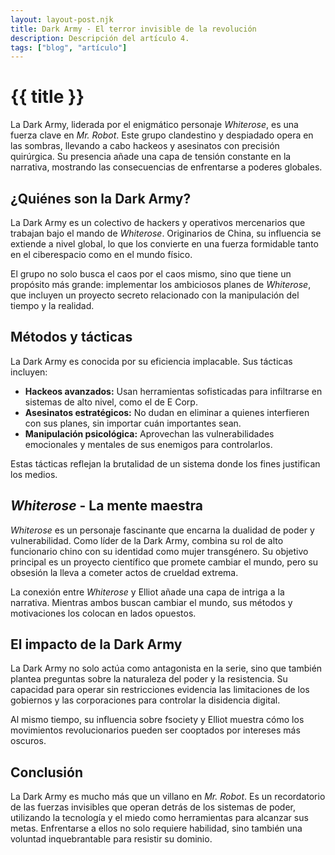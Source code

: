 ```yaml
---
layout: layout-post.njk
title: Dark Army - El terror invisible de la revolución
description: Descripción del artículo 4.
tags: ["blog", "artículo"]
---
```


# {{ title }}

La Dark Army, liderada por el enigmático personaje *Whiterose*, es una fuerza clave en *Mr. Robot*. Este grupo clandestino y despiadado opera en las sombras, llevando a cabo hackeos y asesinatos con precisión quirúrgica. Su presencia añade una capa de tensión constante en la narrativa, mostrando las consecuencias de enfrentarse a poderes globales.

## ¿Quiénes son la Dark Army?

La Dark Army es un colectivo de hackers y operativos mercenarios que trabajan bajo el mando de *Whiterose*. Originarios de China, su influencia se extiende a nivel global, lo que los convierte en una fuerza formidable tanto en el ciberespacio como en el mundo físico.

El grupo no solo busca el caos por el caos mismo, sino que tiene un propósito más grande: implementar los ambiciosos planes de *Whiterose*, que incluyen un proyecto secreto relacionado con la manipulación del tiempo y la realidad.

## Métodos y tácticas

La Dark Army es conocida por su eficiencia implacable. Sus tácticas incluyen:

- **Hackeos avanzados:** Usan herramientas sofisticadas para infiltrarse en sistemas de alto nivel, como el de E Corp.
- **Asesinatos estratégicos:** No dudan en eliminar a quienes interfieren con sus planes, sin importar cuán importantes sean.
- **Manipulación psicológica:** Aprovechan las vulnerabilidades emocionales y mentales de sus enemigos para controlarlos.

Estas tácticas reflejan la brutalidad de un sistema donde los fines justifican los medios.

## *Whiterose* - La mente maestra

*Whiterose* es un personaje fascinante que encarna la dualidad de poder y vulnerabilidad. Como líder de la Dark Army, combina su rol de alto funcionario chino con su identidad como mujer transgénero. Su objetivo principal es un proyecto científico que promete cambiar el mundo, pero su obsesión la lleva a cometer actos de crueldad extrema.

La conexión entre *Whiterose* y Elliot añade una capa de intriga a la narrativa. Mientras ambos buscan cambiar el mundo, sus métodos y motivaciones los colocan en lados opuestos.

## El impacto de la Dark Army

La Dark Army no solo actúa como antagonista en la serie, sino que también plantea preguntas sobre la naturaleza del poder y la resistencia. Su capacidad para operar sin restricciones evidencia las limitaciones de los gobiernos y las corporaciones para controlar la disidencia digital.

Al mismo tiempo, su influencia sobre fsociety y Elliot muestra cómo los movimientos revolucionarios pueden ser cooptados por intereses más oscuros.

## Conclusión

La Dark Army es mucho más que un villano en *Mr. Robot*. Es un recordatorio de las fuerzas invisibles que operan detrás de los sistemas de poder, utilizando la tecnología y el miedo como herramientas para alcanzar sus metas. Enfrentarse a ellos no solo requiere habilidad, sino también una voluntad inquebrantable para resistir su dominio.
